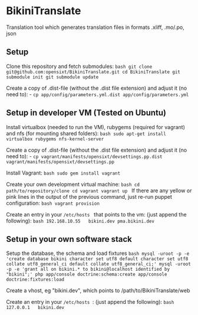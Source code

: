 # BikiniTranslate

Translation tool which generates translation files in formats .xliff, .mo/.po, json

## Setup

Clone this repository and fetch submodules:
    ```bash
        git clone git@github.com:opensixt/BikiniTranslate.git
        cd BikiniTranslate
        git submodule init
        git submodule update
    ```

Create a copy of .dist-file (without the .dist file extension) and adjust it (no need to):
    - ```cp app/config/parameters.yml.dist app/config/parameters.yml```

## Setup in developer VM (Tested on Ubuntu)

Install virtualbox (needed to run the VM), rubygems (required for vagrant) and nfs (for mounting shared folders):
    ```bash
        sudo apt-get install virtualbox rubygems nfs-kernel-server
    ```

Create a copy of .dist-file (without the .dist file extension) and adjust it (no need to):
    - ```cp vagrant/manifests/opensixt/devsettings.pp.dist vagrant/manifests/opensixt/devsettings.pp```

Install Vagrant:
    ```bash
        sudo gem install vagrant
    ```

Create your own development virtual machine:
    ```bash
        cd path/to/repository/clone
        cd vagrant
        vagrant up
    ```
    If there are any yellow or pink lines in the output of the previous command, just re-run puppet configuration:
    ```bash
       vagrant provision
    ```

Create an entry in your ```/etc/hosts ``` that points to the vm: (just append the following):
    ```bash
        192.168.10.55   bikini.dev pma.bikini.dev
    ```

## Setup in your own software stack

Setup the database, the schema and load fixtures
    ```bash
        mysql -uroot -p -e 'create database bikini character set utf8 default character set utf8 collate utf8_general_ci default collate utf8_general_ci;'
        mysql -uroot -p -e 'grant all on bikini.* to bikini@localhost identified by "bikini";'
        php app/console doctrine:schema:create
        app/console doctrine:fixtures:load
    ```

Create a vhost, eg "bikini.dev", which points to /path/to/BikiniTranslate/web

Create an entry in your ```/etc/hosts ```: (just append the following):
    ```bash
        127.0.0.1   bikini.dev
    ```